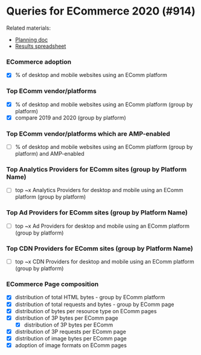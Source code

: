 # Queries for ECommerce 2020 (#914)

Related materials:

- [Planning doc](https://docs.google.com/document/d/1N6idOzeBOQV-a1Zg4sIlfCSAIseONDDmckzJv5n5oRw/edit)
- [Results spreadsheet](https://docs.google.com/spreadsheets/d/1Hvsh_ZBKg2vWhouJ8vIzLmp0nLIMzrT2mr6RQbIkxqY/edit#gid=618573782)


### ECommerce adoption
- [x] % of desktop and mobile websites using an EComm platform 

### Top EComm vendor/platforms
- [x] % of desktop and mobile websites using an EComm platform (group by platform) 
- [x] compare 2019 and 2020 (group by platform) 

### Top EComm vendor/platforms which are AMP-enabled
- [ ] % of desktop and mobile websites using an EComm platform (group by platform) and AMP-enabled

### Top Analytics Providers for EComm sites (group by Platform Name)
- [ ] top ~x Analytics Providers for desktop and mobile using an EComm platform (group by platform)

### Top Ad Providers for EComm sites (group by Platform Name)
- [ ] top ~x Ad Providers for desktop and mobile using an EComm platform (group by platform)

### Top CDN Providers for EComm sites (group by Platform Name)
- [ ] top ~x CDN Providers for desktop and mobile using an EComm platform (group by platform)

### ECommerce Page composition
- [x] distribution of total HTML bytes - group by EComm platform
- [x] distribution of  total requests and bytes - group by EComm page
- [x] distribution of bytes per resource type on EComm pages
- [x] distribution of 3P bytes per EComm page
	- [x] distribution of 3P bytes per EComm 
- [x] distribution of 3P requests per EComm page
- [x] distribution of image bytes per EComm page
- [x] adoption of image formats on EComm pages
